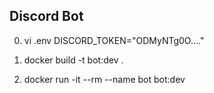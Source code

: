 ## Discord Bot 


0) vi .env
DISCORD_TOKEN="ODMyNTg0O...."  

1) docker build -t bot:dev .

2) docker run -it --rm --name bot bot:dev
